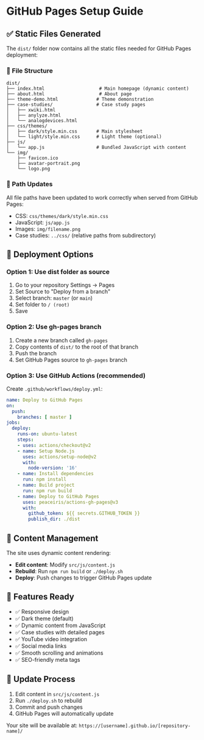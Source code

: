 # GitHub Pages Setup Guide

## ✅ Static Files Generated

The `dist/` folder now contains all the static files needed for GitHub Pages deployment:

### 📁 File Structure
```
dist/
├── index.html                    # Main homepage (dynamic content)
├── about.html                    # About page
├── theme-demo.html              # Theme demonstration
├── case-studies/                # Case study pages
│   ├── xwiki.html
│   ├── anylyze.html
│   └── analogdevices.html
├── css/themes/
│   ├── dark/style.min.css       # Main stylesheet
│   └── light/style.min.css      # Light theme (optional)
├── js/
│   └── app.js                   # Bundled JavaScript with content
└── img/
    ├── favicon.ico
    ├── avatar-portrait.png
    └── logo.png
```

### 🔧 Path Updates
All file paths have been updated to work correctly when served from GitHub Pages:
- CSS: `css/themes/dark/style.min.css`
- JavaScript: `js/app.js`
- Images: `img/filename.png`
- Case studies: `../css/` (relative paths from subdirectory)

## 🚀 Deployment Options

### Option 1: Use dist folder as source
1. Go to your repository Settings → Pages
2. Set Source to "Deploy from a branch"
3. Select branch: `master` (or `main`)
4. Set folder to `/ (root)`
5. Save

### Option 2: Use gh-pages branch
1. Create a new branch called `gh-pages`
2. Copy contents of `dist/` to the root of that branch
3. Push the branch
4. Set GitHub Pages source to `gh-pages` branch

### Option 3: Use GitHub Actions (recommended)
Create `.github/workflows/deploy.yml`:
```yaml
name: Deploy to GitHub Pages
on:
  push:
    branches: [ master ]
jobs:
  deploy:
    runs-on: ubuntu-latest
    steps:
    - uses: actions/checkout@v2
    - name: Setup Node.js
      uses: actions/setup-node@v2
      with:
        node-version: '16'
    - name: Install dependencies
      run: npm install
    - name: Build project
      run: npm run build
    - name: Deploy to GitHub Pages
      uses: peaceiris/actions-gh-pages@v3
      with:
        github_token: ${{ secrets.GITHUB_TOKEN }}
        publish_dir: ./dist
```

## 📝 Content Management

The site uses dynamic content rendering:
- **Edit content**: Modify `src/js/content.js`
- **Rebuild**: Run `npm run build` or `./deploy.sh`
- **Deploy**: Push changes to trigger GitHub Pages update

## 🎯 Features Ready

- ✅ Responsive design
- ✅ Dark theme (default)
- ✅ Dynamic content from JavaScript
- ✅ Case studies with detailed pages
- ✅ YouTube video integration
- ✅ Social media links
- ✅ Smooth scrolling and animations
- ✅ SEO-friendly meta tags

## 🔄 Update Process

1. Edit content in `src/js/content.js`
2. Run `./deploy.sh` to rebuild
3. Commit and push changes
4. GitHub Pages will automatically update

Your site will be available at: `https://[username].github.io/[repository-name]/`
